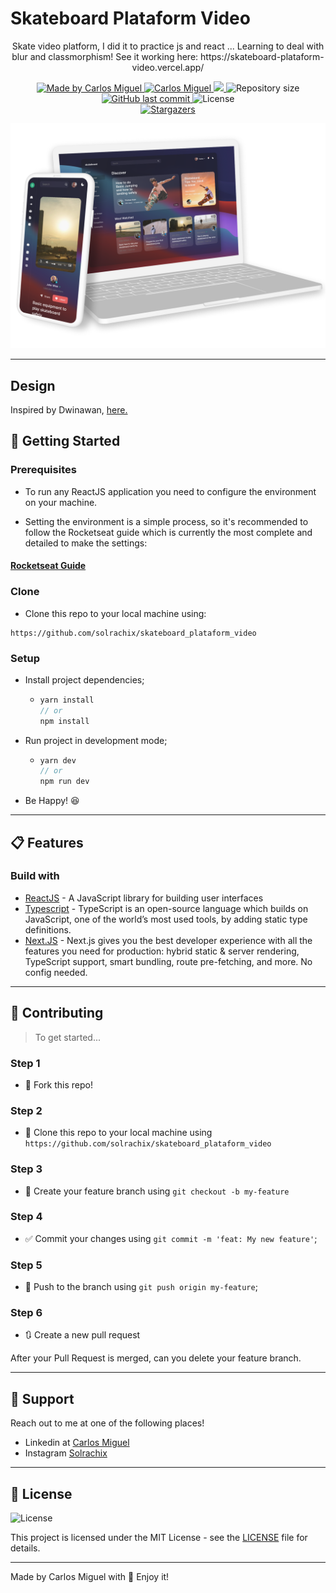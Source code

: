 # Skateboard Plataform Video

<p align="center">Skate video platform, I did it to practice js and react ... Learning to deal with blur and classmorphism! See it working here: https://skateboard-plataform-video.vercel.app/

</p>

<p align="center">
  <a href="https://github.com/solrachix">
  <img alt="Made by Carlos Miguel" src="https://img.shields.io/badge/-Github-04d361?style=for-the-badge&logo=Github&logoColor=white&link=https://github.com/solrachix" />
  </a>
   <a href="https://www.linkedin.com/in/carlos-miguel-380413197">
      <img alt="Carlos Miguel" src="https://img.shields.io/badge/-Carlos%20Miguel-04d361?style=for-the-badge&logo=Linkedin&logoColor=white" />
   </a>
     <a aria-label="Completed" href="https://nextlevelweek.com/episodios/omnistack/edicao/2">
    <img src="https://img.shields.io/badge/landing_page_template_3-11.01.20-04d361?style=for-the-badge&labelColor=04d361"></img>
  </a>
  <img alt="Repository size" src="https://img.shields.io/github/repo-size/solrachix/skateboard_plataform_video?style=for-the-badge&label=Repo%20Size:&labelColor=04d361&color=04d361">
  <a href="https://github.com/solrachix/skateboard_plataform_video/commits/master">
    <img alt="GitHub last commit" src="https://img.shields.io/github/last-commit/solrachix/skateboard_plataform_video?style=for-the-badge&label=last%20commit:&labelColor=04d361&color=04d361">
  </a>
  <img alt="License" src="https://img.shields.io/badge/license-MIT-04d361?style=for-the-badge&labelColor=04d361&color=04d361">
  <br />
  <a href="https://github.com/solrachix/skateboard_plataform_video/stargazers">
    <img alt="Stargazers" src="https://img.shields.io/github/stars/solrachix/skateboard_plataform_video?color=FF4400&logo=github">
  </a>
</p>
<p align="center">
    <img alt="skateboard_plataform_video Logo" src="https://github.com/solrachix/skateboard_plataform_video/blob/master/public/images/template.png?raw=true" />
</p>

---

## Design
Inspired by Dwinawan, [here.](https://dribbble.com/shots/14958858--Exploration-Skateboard-Video-Platform/attachments/6676841?mode=media)

## 🚀 Getting Started

### Prerequisites

- To run any ReactJS application you need to configure the environment on your machine.

- Setting the environment is a simple process, so it's recommended to follow the Rocketseat guide which is currently the most complete and detailed to make the settings:

#### [**Rocketseat Guide**](https://www.notion.so/Configura-es-do-ambiente-React-76f2963a042f45b9b9b567a2795945b8)

### Clone

- Clone this repo to your local machine using:

```
https://github.com/solrachix/skateboard_plataform_video
```

### Setup

- Install project dependencies;
  - ```javascript
    yarn install
    // or
    npm install
    ```
- Run project in development mode;

  - ```javascript
    yarn dev
    // or
    npm run dev
    ```
- Be Happy! 😆

---

## 📋 Features


### Build with

- [ReactJS](https://reactjs.org/) - A JavaScript library for building user interfaces
- [Typescript](https://www.typescriptlang.org/) - TypeScript is an open-source language which builds on JavaScript, one of the world’s most used tools, by adding static type definitions.
- [Next.JS](https://nextjs.org/) - Next.js gives you the best developer experience with all the features you need for production: hybrid static & server rendering, TypeScript support, smart bundling, route pre-fetching, and more. No config needed.

---

## 🤔 Contributing

> To get started...

### Step 1

- 🍴 Fork this repo!

### Step 2

- 👯  Clone this repo to your local machine using `https://github.com/solrachix/skateboard_plataform_video`

### Step 3

- 🎋  Create your feature branch using `git checkout -b my-feature`

### Step 4

- ✅  Commit your changes using `git commit -m 'feat: My new feature'`;

### Step 5

- 📌  Push to the branch using `git push origin my-feature`;

### Step 6

- 🔃  Create a new pull request

After your Pull Request is merged, can you delete your feature branch.

---

## 📌 Support

Reach out to me at one of the following places!

- Linkedin at [Carlos Miguel](https://www.linkedin.com/in/carlos-miguel-380413197)
- Instagram [Solrachix](https://www.instagram.com/solrachix)

---

## 📝 License

<img alt="License" src="https://img.shields.io/badge/license-MIT-%2304D361?color=rgb(89,101,224)">

This project is licensed under the MIT License - see the [LICENSE](LICENSE) file for details.

---

Made by Carlos Miguel with 💙  Enjoy it!
